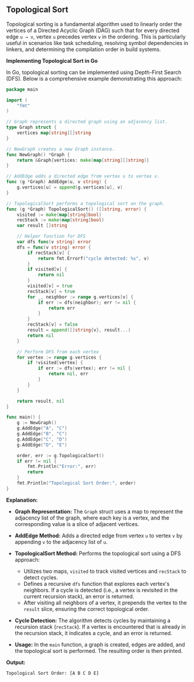 ## Topological Sort

Topological sorting is a fundamental algorithm used to linearly order the vertices of a Directed Acyclic Graph (DAG) such that for every directed edge `u → v`, vertex `u` precedes vertex `v` in the ordering. This is particularly useful in scenarios like task scheduling, resolving symbol dependencies in linkers, and determining the compilation order in build systems.

**Implementing Topological Sort in Go**

In Go, topological sorting can be implemented using Depth-First Search (DFS). Below is a comprehensive example demonstrating this approach:

```go
package main

import (
	"fmt"
)

// Graph represents a directed graph using an adjacency list.
type Graph struct {
	vertices map[string][]string
}

// NewGraph creates a new Graph instance.
func NewGraph() *Graph {
	return &Graph{vertices: make(map[string][]string)}
}

// AddEdge adds a directed edge from vertex u to vertex v.
func (g *Graph) AddEdge(u, v string) {
	g.vertices[u] = append(g.vertices[u], v)
}

// TopologicalSort performs a topological sort on the graph.
func (g *Graph) TopologicalSort() ([]string, error) {
	visited := make(map[string]bool)
	recStack := make(map[string]bool)
	var result []string

	// Helper function for DFS
	var dfs func(v string) error
	dfs = func(v string) error {
		if recStack[v] {
			return fmt.Errorf("cycle detected: %s", v)
		}
		if visited[v] {
			return nil
		}
		visited[v] = true
		recStack[v] = true
		for _, neighbor := range g.vertices[v] {
			if err := dfs(neighbor); err != nil {
				return err
			}
		}
		recStack[v] = false
		result = append([]string{v}, result...)
		return nil
	}

	// Perform DFS from each vertex
	for vertex := range g.vertices {
		if !visited[vertex] {
			if err := dfs(vertex); err != nil {
				return nil, err
			}
		}
	}

	return result, nil
}

func main() {
	g := NewGraph()
	g.AddEdge("A", "C")
	g.AddEdge("B", "C")
	g.AddEdge("C", "D")
	g.AddEdge("D", "E")

	order, err := g.TopologicalSort()
	if err != nil {
		fmt.Println("Error:", err)
		return
	}
	fmt.Println("Topological Sort Order:", order)
}
```

**Explanation:**

- **Graph Representation:** The `Graph` struct uses a map to represent the adjacency list of the graph, where each key is a vertex, and the corresponding value is a slice of adjacent vertices.

- **AddEdge Method:** Adds a directed edge from vertex `u` to vertex `v` by appending `v` to the adjacency list of `u`.

- **TopologicalSort Method:** Performs the topological sort using a DFS approach:

  - Utilizes two maps, `visited` to track visited vertices and `recStack` to detect cycles.
  - Defines a recursive `dfs` function that explores each vertex's neighbors. If a cycle is detected (i.e., a vertex is revisited in the current recursion stack), an error is returned.
  - After visiting all neighbors of a vertex, it prepends the vertex to the `result` slice, ensuring the correct topological order.

- **Cycle Detection:** The algorithm detects cycles by maintaining a recursion stack (`recStack`). If a vertex is encountered that is already in the recursion stack, it indicates a cycle, and an error is returned.

- **Usage:** In the `main` function, a graph is created, edges are added, and the topological sort is performed. The resulting order is then printed.

**Output:**

```
Topological Sort Order: [A B C D E]
```
